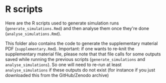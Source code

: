 # R scripts

Here are the R scripts used to generate simulation runs (`generate_simulations.Rmd`) and then analyse them once they're done (`analyse_simulations.Rmd`). 

This folder also contains the code to generate the supplementary material PDF (`supplementary.Rmd`). 
Important: if one wants to re-knit the supplementary material file, please note that that file calls for some outputs saved while running the previous scripts (`generate_simulations` and `analyse_simulations`). 
So one will need to re-run at least `analyse_simulations` if these outputs do not exist (for instance if you just downloaded this from the GitHub/Zenodo archive)
